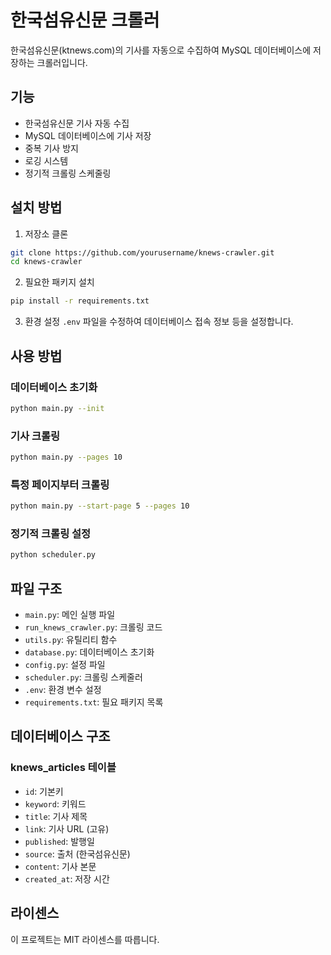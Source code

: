 # 한국섬유신문 크롤러

한국섬유신문(ktnews.com)의 기사를 자동으로 수집하여 MySQL 데이터베이스에 저장하는 크롤러입니다.

## 기능

- 한국섬유신문 기사 자동 수집
- MySQL 데이터베이스에 기사 저장
- 중복 기사 방지
- 로깅 시스템
- 정기적 크롤링 스케줄링

## 설치 방법

1. 저장소 클론
```bash
git clone https://github.com/yourusername/knews-crawler.git
cd knews-crawler
```

2. 필요한 패키지 설치
```bash
pip install -r requirements.txt
```

3. 환경 설정
`.env` 파일을 수정하여 데이터베이스 접속 정보 등을 설정합니다.

## 사용 방법

### 데이터베이스 초기화
```bash
python main.py --init
```

### 기사 크롤링
```bash
python main.py --pages 10
```

### 특정 페이지부터 크롤링
```bash
python main.py --start-page 5 --pages 10
```

### 정기적 크롤링 설정
```bash
python scheduler.py
```

## 파일 구조

- `main.py`: 메인 실행 파일
- `run_knews_crawler.py`: 크롤링 코드
- `utils.py`: 유틸리티 함수
- `database.py`: 데이터베이스 초기화
- `config.py`: 설정 파일
- `scheduler.py`: 크롤링 스케줄러
- `.env`: 환경 변수 설정
- `requirements.txt`: 필요 패키지 목록

## 데이터베이스 구조

### knews_articles 테이블
- `id`: 기본키
- `keyword`: 키워드
- `title`: 기사 제목
- `link`: 기사 URL (고유)
- `published`: 발행일
- `source`: 출처 (한국섬유신문)
- `content`: 기사 본문
- `created_at`: 저장 시간

## 라이센스

이 프로젝트는 MIT 라이센스를 따릅니다.
